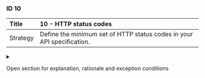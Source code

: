 ### ID 10

| Title    | __10 - HTTP status codes__ |
| :----    | :---------- |
| Strategy | Define the minimum set of HTTP status codes in your API specification. |

<details><summary>

Open section for explanation, rationale and exception conditions 

</summary>

#### Explanation

Define the minimum set of HTTP status codes that must be specified and supported by a REST API. Minimum mandatory set of HTTP status codes per REST operation:

|REST operation     | 200 | 201 | 204 | 404 | 422 |
| -------------     | :-: | :-: | :-: | :-: | :-: |
|GET (search)       |  √  |     |     |  √  |  √  |
|GET )single object)|  √  |     |     |  √  |     |
|PUT                |     |     | opt |  √  |  √  |
|PATCH              |     |     | opt |  √  |  √  |
|DELETE             | opt |     |  √  |  √  |     |
|POST (create)      |     |  √  |     |     |  √  |
|POST (search/action)| √  |     |     |     |  √  |
|HEAD               |     |     |  √  |  √  |     |
|OPTIONS            |     |     |  √  |     |     |

+ The status code 422 is strictly used for semantic validation of the payload.
+ The following **mandatory** codes can be seen as generic status codes and are therefore applicable to all REST operations: 401, 403, 500;
+ The following **optional** codes can be seen as generic status codes and are therefore applicable to all REST operations: 202, 400, 429, 301, 302, 501, 503;

Opt indicates that the error code can optionally be used in special cases:
+ A 204 status code can be returned for an update (PUT or PATCH) of a resource since these do not (always) return a response payload;
+ A 202 status code can be returned if it concerns an asynchronous handling (PUT, POST, PATCH or DELETE);
+ A 200 status code must be returned for a DELETE operation if there is a need for a response payload with information about the deleted resource.

See also [appendix E](../attachments/Appendix-E-Use-of-HTTP-operations-for-RESTful-APIs.html) for a detailed explanation per operation, including the use of response codes.

#### Rationale

Both Geonovum and DSO describe a mandatory set of HTTP status codes that must be supported at least in an API definition. However, there are some differences visible between DSO and Geonovum in the description and application of these HTTP codes. 
For example, the 404 is mentioned by Geonovum, not by DSO, and we see the 412 as a mandatory code at DSO and not at Geonovum. Also in the discussions on Github of 'Kennisplatform APIs', we see many differences in interpretation and opinions about the correct use of HTTP status codes.

Specifying a minimum set of HTTP status codes that must be used for a REST operation gives the API designer clarity when designing and developing the REST API.

#### Exceptions

None.

</details>




